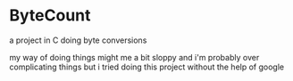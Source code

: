# ByteCount
a project in C doing byte conversions 

my way of doing things might me a bit sloppy and i'm probably over complicating things but i tried doing this project without the help of google
